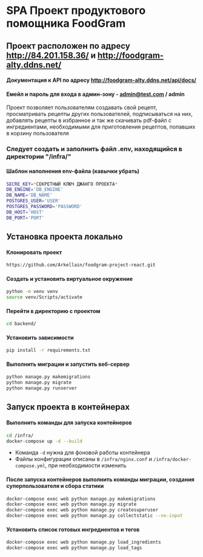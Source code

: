 # SPA Проект продуктового помощника FoodGram

## Проект расположен по адресу http://84.201.158.36/ и http://foodgram-alty.ddns.net/
#### Документация к API по адресу http://foodgram-alty.ddns.net/api/docs/
#### Емейл и пароль для входа в админ-зону - admin@test.com / admin

Проект позволяет пользователям создавать свой рецепт, просматривать рецепты других пользователей, подписываться на них, добавлять рецепты в избранное и так же скачивать pdf-файл с ингредиентами, необходимыми для приготовления рецептов, попавших в корзину пользователя

### Следует создать и заполнить файл .env, находящийся в директории "/infra/"
#### Шаблон наполнения env-файла (кавычки убрать)
```sh
SECRE_KEY=*СЕКРЕТНЫЙ КЛЮЧ ДЖАНГО ПРОЕКТА*
DB_ENGINE='DB_ENGINE'
DB_NAME='DB_NAME'
POSTGRES_USER='USER'
POSTGRES_PASSWORD='PASSWORD'
DB_HOST='HOST'
DB_PORT='PORT'
```

## Установка проекта локально
#### Клонировать проект 
```sh
https://github.com/Arkellain/foodgram-project-react.git
```
#### Создать и установить виртуальное окружение
```sh
python -m venv venv
source venv/Scripts/activate
```
#### Перейти в директорию с проектом
```sh
cd backend/
```
#### Установить зависимости
```sh
pip install -r requirements.txt
```
#### Выполнить миграции и запустить веб-сервер
```sh
python manage.py makemigrations
python manage.py migrate
python manage.py runserver
```

## Запуск проекта в контейнерах
#### Выполнить команды для запуска контейнеров
```sh
cd /infra/
docker-compose up -d --build
```
- Команда ```-d``` нужна для фоновой работы контейнера
- Файлы конфигурации описаны в ```/infra/nginx.conf``` и ```/infra/docker-compose.yml```, при необходимости изменить

#### После запуска контейнеров выполнить команды миграции, создания суперпользователя и сбора статики
```sh
docker-compose exec web python manage.py makemigrations
docker-compose exec web python manage.py migrate
docker-compose exec web python manage.py createsuperuser
docker-compose exec web python manage.py collectstatic --no-input 
```
#### Установить список готовых ингредиентов и тегов
```sh
docker-compose exec web python manage.py load_ingredients
docker-compose exec web python manage.py load_tags
```
